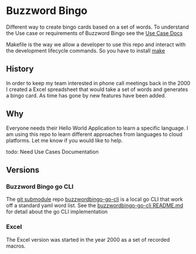 # Buzzword Bingo

Different way to create bingo cards based on a set of words. To understand
the Use case or requirements of Buzzword Bingo see the
[Use Case Docs](docs/usecases.md)

Makefile is the way we allow a developer to use this repo and interact with
the development lifecycle commands. So you have to install [make](https://www.gnu.org/software/make/manual/)

## History

In order to keep my team interested in phone call meetings back in the 2000
I created a Excel spreadsheet that would take a set of words and generates
a bingo card.  As time has gone by new features have been added.

## Why

Everyone needs their Hello World Application to learn a specific language.
I am using this repo to learn different approaches from languages to
cloud platforms.  Let me know if you would like to help.

todo: Need Use Cases Documentation

## Versions

### Buzzword Bingo go CLI

The [git submodule](../dougschveninger/howto/git/submodule.md) repo [buzzwordbingo-go-cli](../buzzwordbingo-go-cli/) is a local go CLI that work off a standard yaml word list. See the [buzzwordbingo-go-cli README.md](../buzzwordbingo-go-cli/README.md) for detail about the go CLI
implementation

### Excel

The Excel version was started in the year 2000 as a set of recorded macros.
